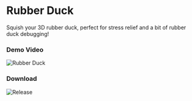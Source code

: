 # Rubber Duck

Squish your 3D rubber duck, perfect for stress relief and a bit of rubber duck debugging!

### Demo Video

![Rubber Duck](Demo_Duck.gif)

### Download

![Release](https://github.com/guoriyue/Rubber-Duck/releases/tag/v0.1.0)
